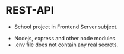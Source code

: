 # REST-API

- School project in Frontend Server subject.

* Nodejs, express and other node modules.
* .env file does not contain any real secrets.
